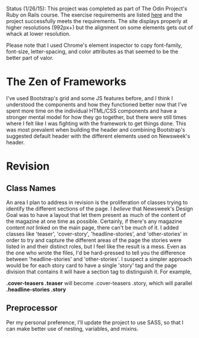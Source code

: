 Status (1/26/15): This project was completed as part of The Odin Project's Ruby on Rails course. The exercise requirements are listed [here](http://www.theodinproject.com/html5-and-css3/using-bootstrap) and the project successfully meets the requirements. The site displays properly at higher resolutions (992px+) but the alignment on some elements gets out of whack at lower resolution. 

Please note that I used Chrome's element inspector to copy font-family, font-size, letter-spacing, and color attributes as that seemed to be the better part of valor. 

# The Zen of Frameworks

I've used Bootstrap's grid and some JS features before, and I think I understood the components and how they functioned better now that I've spent more time on the individual HTML/CSS components and have a stronger mental model for how they go together, but there were still times where I felt like I was fighting with the framework to get things done. This was most prevalent when building the header and combining Bootstrap's suggested default header with the different elements used on Newsweek's header.

# Revision

## Class Names
An area I plan to address in revision is the proliferation of classes trying to identify the different sections of the page. I *believe* that Newsweek's Design Goal was to have a layout that let them present as much of the content of the magazine at one time as possible. Certainly, if there's any magazine content *not* linked on the main page, there can't be *much* of it. I added classes like 'teaser', 'cover-story', 'headline-stories', and 'other-stories' in order to try and capture the different areas of the page the stories were listed in and their distinct roles, but I feel like the result is a mess. Even as the one who wrote the files, I'd be hard-pressed to tell you the difference between 'headline-stories' and 'other-stories'. I suspect a simpler approach would be for each story card to have a single 'story' tag and the page division that contains it will have a section tag to distinguish it. For example,

**.cover-teasers .teaser** will become .cover-teasers .story, which will parallel **.headline-stories .story**

## Preprocessor
Per my personal preference, I'll update the project to use SASS, so that I can make better use of nesting, variables, and mixins.
